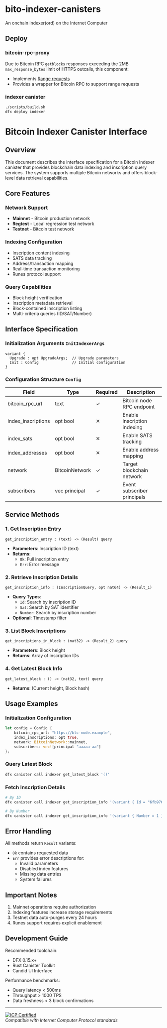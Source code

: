 # bito-indexer-canisters

An onchain indexer(ord) on the Internet Computer

## Deploy

### bitcoin-rpc-proxy
Due to Bitcoin RPC `getblocks` responses exceeding the 2MB `max_response_bytes` limit of HTTPS outcalls, this component:
- Implements [Range requests](https://developer.mozilla.org/en-US/docs/Web/HTTP/Range_requests)
- Provides a wrapper for Bitcoin RPC to support range requests

### indexer canister
```bash
./scripts/build.sh
dfx deploy indexer
```

# Bitcoin Indexer Canister Interface

## Overview  
This document describes the interface specification for a Bitcoin Indexer canister that provides blockchain data indexing and inscription query services. The system supports multiple Bitcoin networks and offers block-level data retrieval capabilities.

## Core Features

### Network Support
- **Mainnet** - Bitcoin production network
- **Regtest** - Local regression test network
- **Testnet** - Bitcoin test network

### Indexing Configuration
- Inscription content indexing
- SATS data tracking
- Address/transaction mapping
- Real-time transaction monitoring 
- Runes protocol support

### Query Capabilities
- Block height verification
- Inscription metadata retrieval
- Block-contained inscription listing
- Multi-criteria queries (ID/SAT/Number)

## Interface Specification

### Initialization Arguments `InitIndexerArgs`
```candid
variant {
  Upgrade : opt UpgradeArgs;  // Upgrade parameters
  Init : Config               // Initial configuration
}
```

### Configuration Structure `Config`
| Field                | Type            | Required | Description                     |
|----------------------|-----------------|----------|---------------------------------|
| bitcoin_rpc_url      | text           | ✓        | Bitcoin node RPC endpoint       |
| index_inscriptions   | opt bool       | ✕        | Enable inscription indexing     |
| index_sats           | opt bool       | ✕        | Enable SATS tracking            |
| index_addresses      | opt bool       | ✕        | Enable address mapping          |
| network              | BitcoinNetwork | ✓        | Target blockchain network       |
| subscribers          | vec principal  | ✓        | Event subscriber principals     |

## Service Methods

### 1. Get Inscription Entry
```candid
get_inscription_entry : (text) -> (Result) query
```
- **Parameters**: Inscription ID (text)
- **Returns**:
  - `Ok`: Full inscription entry
  - `Err`: Error message

### 2. Retrieve Inscription Details
```candid
get_inscription_info : (InscriptionQuery, opt nat64) -> (Result_1)
```
- **Query Types**:
  - `Id`: Search by inscription ID
  - `Sat`: Search by SAT identifier
  - `Number`: Search by inscription number
- **Optional**: Timestamp filter

### 3. List Block Inscriptions
```candid
get_inscriptions_in_block : (nat32) -> (Result_2) query
```
- **Parameters**: Block height
- **Returns**: Array of inscription IDs

### 4. Get Latest Block Info
```candid
get_latest_block : () -> (nat32, text) query
```
- **Returns**: (Current height, Block hash)

## Usage Examples

### Initialization Configuration
```rust
let config = Config {
    bitcoin_rpc_url: "https://btc-node.example",
    index_inscriptions: opt true,
    network: BitcoinNetwork::mainnet,
    subscribers: vec![principal "aaaaa-aa"]
};
```

### Query Latest Block
```bash
dfx canister call indexer get_latest_block '()'
```

### Fetch Inscription Details
```bash
# By ID
dfx canister call indexer get_inscription_info '(variant { Id = "6fb976ab49dcec017f1e201e84395983204ae1a7c2abf7ced0a85d692e442799i0" }, null)'

# By Number
dfx canister call indexer get_inscription_info '(variant { Number = 1 }, null)'
```

## Error Handling
All methods return `Result` variants:
- `Ok` contains requested data
- `Err` provides error descriptions for:
  - Invalid parameters
  - Disabled index features
  - Missing data entries
  - System failures

## Important Notes
1. Mainnet operations require authorization
2. Indexing features increase storage requirements
3. Testnet data auto-purges every 24 hours
4. Runes support requires explicit enablement

## Development Guide
Recommended toolchain:
- DFX 0.15.x+
- Rust Canister Toolkit
- Candid UI Interface

Performance benchmarks:
- Query latency < 500ms
- Throughput > 1000 TPS
- Data freshness < 3 block confirmations

---

[![ICP Certified](https://img.shields.io/badge/DFX-Compatible-success)](https://internetcomputer.org)  
*Compatible with Internet Computer Protocol standards*